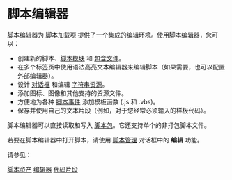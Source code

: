 # 脚本编辑器

脚本编辑器为 [脚本加载项](script_add-ins/README.zh.md) 提供了一个集成的编辑环境。使用脚本编辑器，您可以：

- 创建新的脚本、[脚本模块](script_add-ins/modules.zh.md) 和 [包含文件](script_add-ins/include_files.zh.md)。
- 在多个标签页中使用语法高亮文本编辑器来编辑脚本（如果需要，也可以配置外部编辑器）。
- 设计 [对话框](script_dialogs/README.zh.md) 和编辑 [字符串资源](resources/string_resources.zh.md)。
- 添加图标、图像和其他支持的资源文件。
- 方便地为各种 [脚本事件](/Manual/reference/scripting_reference/scripting_events/README.zh.md) 添加模板函数 (.js 和 .vbs)。
- 保存并使用自己的文本片段（例如，对于您经常必须输入的样板代码）。

脚本编辑器可以直接读取和写入 [脚本包](script_add-ins/script_package.zh.md)。它还支持单个的非打包脚本文件。

若要在脚本编辑器中打开脚本，请使用 [脚本管理](script_management/README.zh.md) 对话框中的 **编辑** 功能。

请参见：

[脚本资产](/Manual/scripting/script_editor/assets.zh.md)
[编辑器](/Manual/scripting/script_editor/editors/README.zh.md)
[代码片段](/Manual/scripting/script_editor/snippets.zh.md)